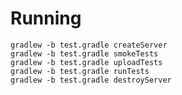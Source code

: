 # Running

    gradlew -b test.gradle createServer
    gradlew -b test.gradle smokeTests
    gradlew -b test.gradle uploadTests
    gradlew -b test.gradle runTests
    gradlew -b test.gradle destroyServer
